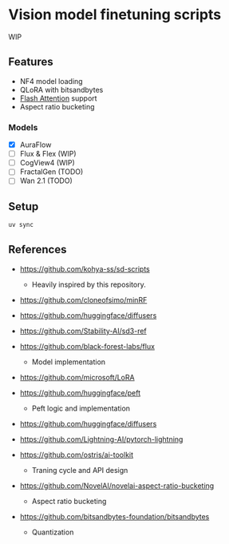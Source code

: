 # Vision model finetuning scripts

WIP

## Features

- NF4 model loading 
- QLoRA with bitsandbytes
- [Flash Attention](https://github.com/Dao-AILab/flash-attention) support
- Aspect ratio bucketing

### Models

- [x] AuraFlow
- [ ] Flux & Flex (WIP)
- [ ] CogView4 (WIP)
- [ ] FractalGen (TODO)
- [ ] Wan 2.1 (TODO)

## Setup

```bash
uv sync
```


## References

- https://github.com/kohya-ss/sd-scripts
  - Heavily inspired by this repository.

- https://github.com/cloneofsimo/minRF
- https://github.com/huggingface/diffusers
- https://github.com/Stability-AI/sd3-ref
- https://github.com/black-forest-labs/flux
  - Model implementation

- https://github.com/microsoft/LoRA
- https://github.com/huggingface/peft
  - Peft logic and implementation

- https://github.com/huggingface/diffusers
- https://github.com/Lightning-AI/pytorch-lightning
- https://github.com/ostris/ai-toolkit
  - Traning cycle and API design

- https://github.com/NovelAI/novelai-aspect-ratio-bucketing
  - Aspect ratio bucketing

- https://github.com/bitsandbytes-foundation/bitsandbytes
  - Quantization


